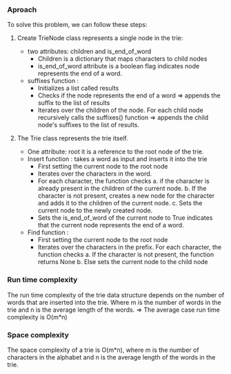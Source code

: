 ### Aproach ###
To solve this problem, we can follow these steps:
1. Create TrieNode class represents a single node in the trie:
    -  two attributes: children and is_end_of_word
        +  Children is a dictionary that maps characters to child nodes
        +  is_end_of_word attribute is a boolean flag indicates node represents the end of a word.
    - suffixes function :
        +  Initializes a list called results
        +  Checks if the node represents the end of a word =>  appends the suffix to the list of results
        +  Iterates over the children of the node. For each child node recursively calls the suffixes() function => appends the child node's suffixes to the list of results.
    
2. The Trie class represents the trie itself. 
    - One attribute: root it is a reference to the root node of the trie.
    - Insert function :  takes a word as input and inserts it into the trie
        + First setting the current node to the root node
        + Iterates over the characters in the word.
        + For each character, the function checks 
            a. if the character is already present in the children of the current node.
            b. If the character is not present,  creates a new node for the character and adds it to the children of the current node.
            c. Sets the current node to the newly created node.
        +  Sets the is_end_of_word of the current node to True indicates that the current node represents the end of a word.
    - Find function :
        + First setting the current node to the root node
        + Iterates over the characters in the prefix. For each character, the function checks
            a. If the character is not present, the function returns None
            b. Else sets the current node to the child node 

### Run time complexity ###
The run time complexity of the trie data structure depends on the number of words that are inserted into the trie. Where m is the number of words in the trie and n is the average length of the words.
=> The average case run time complexity is O(m*n)
### Space complexity ###
The space complexity of a trie is O(m*n), where m is the number of characters in the alphabet and n is the average length of the words in the trie.


